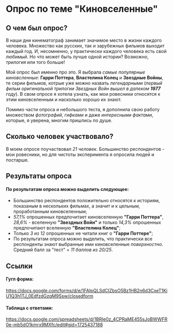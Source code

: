 # Опрос по теме "Киновселенные"
## О чем был опрос?
В наши дни кинематограф занимает значимое место в жизни каждого человека. Множество как русских, так и зарубежных фильмов выходит каждый год. И, несомненно, у практически каждого человека есть свой *любимый*. Но что может быть лучше одной истории? Возможно, *трилогия* или того больше!

Мой опрос был именно про это. Я выбрала *самые популярные киновсленные*: **Гарри Поттера**, **Властелина Колец** и **Звездные Войны**, те серии фильмов, котрые уже можно назвать *легендарными* (*первый фильм оригинальной трилогии Звездных Войн вышел в далеком **1977** году*). В свом опросе я хотела узнать, как мои ровесники относятся к этим киновселенным и насколько хорошо их знают. 

Помимо части опроса и небольшого теста, я дополнила свою работу множеством *фотографий*, *гифками* и даже *интересными фактами*, которые, я уверена, многим пришлись по душе.
## Сколько человек участвовало? 
В моем опросе поучаствовал *21 человек*. Большинство респондентов - мои ровесники, но для чистоты эксперимента я опросила людей и постарше.
## Результаты опроса
#### По результатам опроса можно выделить следующее:
+ Большинство респондентов положительно относятся к историям, показаным в нескольких фильмах, а значит и к цельным, проработанным киновселенным;
+ *57,1%* опрошенных предпочитает киновселенную **"Гарри Поттера"**, *28,6%* - вселенную **"Звездных Войн"** и только *14,3%* опрошенных предпочитают вселенную **"Властелина Колец"**;
+ Только *3 из 12* опрошенных не читали книг о **"Гарри Поттере"**;
+ По результатам опроса можно выделить, что практически все респонденты знают выбранные ими киновселенные *поверхностно*. Средний балл за "тест" = *11 баллов из 20/25*.
## Ссылки
#### Гугл форма:
https://docs.google.com/forms/d/e/1FAIpQLSdCIZbsO5Bz1HB2n6d3CxeT1KiU1Q3h1TJ_0EdfzdGzqM9Ssw/closedform
#### Таблица с ответами:
https://docs.google.com/spreadsheets/d/1BRIe0z_4CPRaME455sJoBWWFR0e-mb5dO1kmrx9MXfc/edit#gid=1725437188
